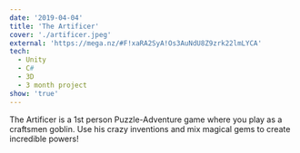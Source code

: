 ```yaml
---
date: '2019-04-04'
title: 'The Artificer'
cover: './artificer.jpeg'
external: 'https://mega.nz/#F!xaRA2SyA!Os3AuNdU8Z9zrk22lmLYCA'
tech:
  - Unity
  - C#
  - 3D
  - 3 month project
show: 'true'
---
```


The Artificer is a 1st person Puzzle-Adventure game where you play as a craftsmen goblin. Use his crazy inventions and mix magical gems to create incredible powers!
